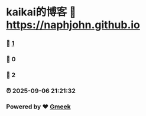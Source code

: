 # kaikai的博客 :link: https://naphjohn.github.io 
### :page_facing_up: [1](https://naphjohn.github.io/tag.html) 
### :speech_balloon: 0 
### :hibiscus: 2 
### :alarm_clock: 2025-09-06 21:21:32 
### Powered by :heart: [Gmeek](https://github.com/Meekdai/Gmeek)
